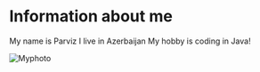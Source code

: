 # Information about me

My name is Parviz
I live in Azerbaijan
My hobby is coding in Java!

![Myphoto]("C:\Users\pemin\Desktop\AboutMe\java-instalar-windows.jpg")
